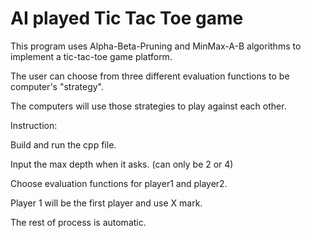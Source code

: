 # AI played Tic Tac Toe game

This program uses Alpha-Beta-Pruning and MinMax-A-B algorithms to implement a tic-tac-toe game platform.

The user can choose from three different evaluation functions to be computer's "strategy". 

The computers will use those strategies to play against each other.




Instruction:

Build and run the cpp file.

Input the max depth when it asks. (can only be 2 or 4)

Choose evaluation functions for player1 and player2.

Player 1 will be the first player and use X mark.

The rest of process is automatic. 

